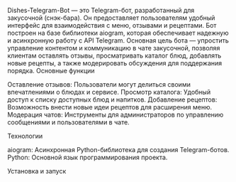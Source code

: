 Dishes-Telegram-Bot — это Telegram-бот, разработанный для закусочной (снэк-бара). Он предоставляет пользователям удобный интерфейс для взаимодействия с меню, отзывами и рецептами. Бот построен на базе библиотеки aiogram, которая обеспечивает надежную и асинхронную работу с API Telegram.
Основная цель бота — упростить управление контентом и коммуникацию в чате закусочной, позволяя клиентам оставлять отзывы, просматривать каталог блюд, добавлять новые рецепты, а также модерировать обсуждения для поддержания порядка.
Основные функции

Оставление отзывов: Пользователи могут делиться своими впечатлениями о блюдах и сервисе.
Просмотр каталога: Удобный доступ к списку доступных блюд и напитков.
Добавление рецептов: Возможность внести новые идеи рецептов для расширения меню.
Модерация чатов: Инструменты для администраторов по управлению сообщениями и пользователями в чате.

Технологии

aiogram: Асинхронная Python-библиотека для создания Telegram-ботов.
Python: Основной язык программирования проекта.

Установка и запуск
